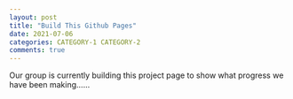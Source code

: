 ```yaml
---
layout: post
title: "Build This Github Pages"
date: 2021-07-06
categories: CATEGORY-1 CATEGORY-2
comments: true
---
```


Our group is currently building this project page to show what progress we have been making......
